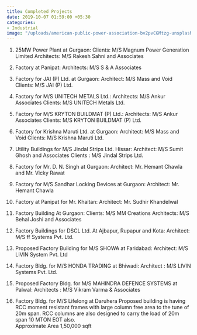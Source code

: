 ```yaml
---
title: Completed Projects
date: 2019-10-07 01:59:00 +05:30
categories:
- Industrial
image: "/uploads/american-public-power-association-bv2pvCGMtzg-unsplash.jpg"
---
```


1. 25MW Power Plant at Gurgaon:
Clients: M/S Magnum Power Generation Limited
Architects: M/S Rakesh Sahni and Associates

2. Factory at Panipat:
Architects: M/S S & A Associates

3. Factory for JAI (P) Ltd. at Gurgaon:
Architect: M/S Mass and Void
Clients: M/S JAI (P) Ltd.

4. Factory for M/S UNITECH METALS Ltd.:
Architects: M/S Ankur Associates
Clients: M/S UNITECH Metals Ltd.

5. Factory for M/S  KRYTON BUILDMAT (P) Ltd.:
Architects: M/S Ankur Associates
Clients: M/S KRYTON BUILDMAT (P) Ltd.

6. Factory for Krishna Maruti Ltd. at Gurgaon:
Architect: M/S Mass and Void
Clients: M/S Krishna Maruti Ltd.

7. Utility Buildings for M/S Jindal Strips Ltd. Hissar:
Architect: M/S Sumit Ghosh and Associates
Clients : M/S Jindal Strips Ltd.

8. Factory for Mr. D. N. Singh at Gurgaon:
Architect: Mr. Hemant Chawla and Mr. Vicky Rawat

9. Factory for M/S Sandhar Locking Devices at Gurgaon:
Architect: Mr. Hemant Chawla

10. Factory at Panipat for Mr. Khaitan:
Architect: Mr. Sudhir Khandelwal

11. Factory Building At Gurgaon:
Clients: M/S MM Creations 
Architects: M/S Behal Joshi and Associates

12. Factory Buildings for DSCL Ltd. At Ajbapur, Rupapur and Kota:
Architect: M/S ff Systems Pvt. Ltd.

13. Proposed Factory Building for M/S SHOWA at Faridabad:
Architect: M/S LIVIN System Pvt. Ltd

14. Factory Bldg. for M/S HONDA TRADING at Bhiwadi:
Architect  : M/S LIVIN Systems Pvt. Ltd.

15. Proposed Factory Bldg. for M/S MAHINDRA DEFENCE SYSTEMS at Palwal:
Architects   : M/S Vikram Varma & Associates



16. Factory Bldg. for M/S Lifelong at Daruhera
Proposed building is having RCC moment resistant frames with large column free area to the tune of 20m span. RCC columns are also designed to carry the load of 20m span 10 MTON EOT also.  
Approximate Area   1,50,000 sqft
